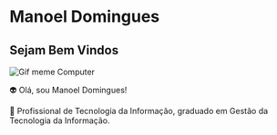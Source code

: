 # Manoel Domingues

## Sejam Bem Vindos ##

![Gif meme Computer](https://media.tenor.com/vnrEB7ikxSkAAAAM/drake-laptop-drake.gif)

👽 Olá, sou Manoel Domingues!<br>

💬 Profissional de Tecnologia da Informação, graduado em  Gestão da Tecnologia da Informação.